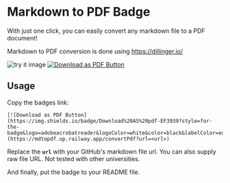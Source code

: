 # Markdown to PDF Badge

With just one click, you can easily convert any markdown file to a PDF document!

Markdown to PDF conversion is done using https://dillinger.io/

![try it image](https://imgur.com/zX1YnFQ.png)
[![Download as PDF Button](https://img.shields.io/badge/Download%20AS%20pdf-EF3939?style=for-the-badge&logo=adobeacrobatreader&logoColor=white&color=black&labelColor=ec1c24)](https://mdtopdf.up.railway.app/convertPdf?url=https://raw.githubusercontent.com/iqfareez/badge-mdtopdf/master/README.md)

## Usage

Copy the badges link:
```text
[![Download as PDF Button](https://img.shields.io/badge/Download%20AS%20pdf-EF3939?style=for-the-badge&logo=adobeacrobatreader&logoColor=white&color=black&labelColor=ec1c24)](https://mdtopdf.up.railway.app/convertPdf?url=<url>)
```
Replace the **`url`** with your GitHub's markdown file url. You can also supply raw file URL.
Not tested with other universities.

And finally, put the badge to your README file.